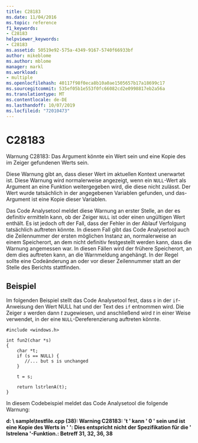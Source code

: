 ```yaml
---
title: C28183
ms.date: 11/04/2016
ms.topic: reference
f1_keywords:
- C28183
helpviewer_keywords:
- C28183
ms.assetid: 50519e92-575a-4349-9167-5740f66933bf
author: mikeblome
ms.author: mblome
manager: markl
ms.workload:
- multiple
ms.openlocfilehash: 40117f98f0eca8b10a0ae1505657b17a18699c17
ms.sourcegitcommit: 535ef05b1e553f0fc66082cd2e0998817eb2a56a
ms.translationtype: MT
ms.contentlocale: de-DE
ms.lasthandoff: 10/07/2019
ms.locfileid: "72010473"
---
```

# <a name="c28183"></a>C28183
Warnung C28183: Das Argument könnte ein Wert sein und eine Kopie des im Zeiger gefundenen Werts sein.

 Diese Warnung gibt an, dass dieser Wert im aktuellen Kontext unerwartet ist. Diese Warnung wird normalerweise angezeigt, wenn ein `NULL`-Wert als Argument an eine Funktion weitergegeben wird, die diese nicht zulässt. Der Wert wurde tatsächlich in der angegebenen Variablen gefunden, und das-Argument ist eine Kopie dieser Variablen.

 Das Code Analysetool meldet diese Warnung an erster Stelle, an der es definitiv ermitteln kann, ob der Zeiger `NULL` ist oder einen ungültigen Wert enthält. Es ist jedoch oft der Fall, dass der Fehler in der Ablauf Verfolgung tatsächlich auftreten könnte. In diesem Fall gibt das Code Analysetool auch die Zeilennummer der ersten möglichen Instanz an, normalerweise an einem Speicherort, an dem nicht definitiv festgestellt werden kann, dass die Warnung angemessen war. In diesen Fällen wird der frühere Speicherort, an dem dies auftreten kann, an die Warnmeldung angehängt. In der Regel sollte eine Codeänderung an oder vor dieser Zeilennummer statt an der Stelle des Berichts stattfinden.

## <a name="example"></a>Beispiel
 Im folgenden Beispiel stellt das Code Analysetool fest, dass *s* in der `if`-Anweisung den Wert NULL hat und der Text des `if` entnommen wird. Die Zeiger *s* werden dann *t* zugewiesen, und anschließend wird *t* in einer Weise verwendet, in der eine `NULL`-Dereferenzierung auftreten könnte.

```
#include <windows.h>

int fun2(char *s)
{
    char *t;
    if (s == NULL) {
       //... but s is unchanged
    }

    t = s;

    return lstrlenA(t);
}
```

 In diesem Codebeispiel meldet das Code Analysetool die folgende Warnung:

 **d: \ sample\testfile.cpp (38): Warning C28183: 't ' kann ' 0 ' sein und ist eine Kopie des Werts in ' ': Dies entspricht nicht der Spezifikation für die ' lstrelena '-Funktion.: Betreff 31, 32, 36, 38**
